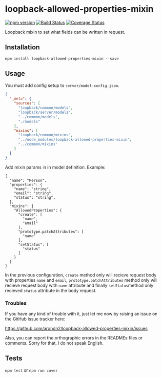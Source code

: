 loopback-allowed-properties-mixin
===============

[![npm version](https://badge.fury.io/js/loopback-allowed-properties-mixin.svg)](https://badge.fury.io/js/loopback-allowed-properties-mixin) [![Build Status](https://travis-ci.org/arondn2/loopback-allowed-properties-mixin.svg?branch=master)](https://travis-ci.org/arondn2/loopback-allowed-properties-mixin)
[![Coverage Status](https://coveralls.io/repos/github/arondn2/loopback-allowed-properties-mixin/badge.svg?branch=master)](https://coveralls.io/github/arondn2/loopback-allowed-properties-mixin?branch=master)

Loopback mixin to set what fields can be written in request.

## Installation

`npm install loopback-allowed-properties-mixin --save`

## Usage

You must add config setup to `server/model-config.json`.

```json
{
  "_meta": {
    "sources": [
      "loopback/common/models",
      "loopback/server/models",
      "../common/models",
      "./models"
    ],
    "mixins": [
      "loopback/common/mixins",
      "../node_modules/loopback-allowed-properties-mixin",
      "../common/mixins"
    ]
  }
}
```

Add mixin params in in model definition. Example:
```
{
  "name": "Person",
  "properties": {
    "name": "string",
    "email": "string",
    "status": "string",
  },
  "mixins": {
    "AllowedProperties": {
      "create": [
        "name",
        "email"
      ],
      "prototype.patchAttributes": [
        "name"
      ],
      "setStatus": [
        "status"
      ]
    }
  }
}
```

In the previous configuration, `create` method only will recieve request body with properties `name` and `email`, `prototype.patchAttributes` method only will recieve request body with `name` attribute and finally `setStatus`method only recieved `status` attribute in the body request.

### Troubles

If you have any kind of trouble with it, just let me now by raising an issue on the GitHub issue tracker here:

https://github.com/arondn2/loopback-allowed-properties-mixin/issues

Also, you can report the orthographic errors in the READMEs files or comments. Sorry for that, I do not speak English.

## Tests

`npm test` or `npm run cover`
